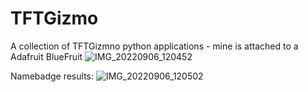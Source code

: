 # TFTGizmo
A collection of TFTGizmno python applications - mine is attached to a Adafruit BlueFruit
![IMG_20220906_120452](https://user-images.githubusercontent.com/7749246/188702266-d0a0e0b3-3ee1-47cc-b3c4-54878f6710bb.jpg)

Namebadge results:
![IMG_20220906_120502](https://user-images.githubusercontent.com/7749246/188702278-42358874-94a1-49d3-826c-abff16b1b16c.jpg)
